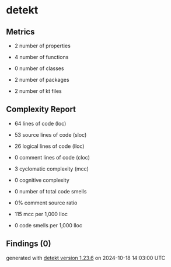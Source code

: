 # detekt

## Metrics

* 2 number of properties

* 4 number of functions

* 0 number of classes

* 2 number of packages

* 2 number of kt files

## Complexity Report

* 64 lines of code (loc)

* 53 source lines of code (sloc)

* 26 logical lines of code (lloc)

* 0 comment lines of code (cloc)

* 3 cyclomatic complexity (mcc)

* 0 cognitive complexity

* 0 number of total code smells

* 0% comment source ratio

* 115 mcc per 1,000 lloc

* 0 code smells per 1,000 lloc

## Findings (0)

generated with [detekt version 1.23.6](https://detekt.dev/) on 2024-10-18 14:03:00 UTC
